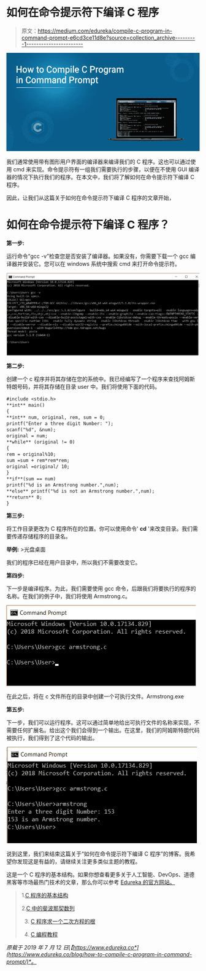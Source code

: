 # 如何在命令提示符下编译 C 程序

> 原文：<https://medium.com/edureka/compile-c-program-in-command-prompt-e6cd3ce11d8e?source=collection_archive---------1----------------------->

![](img/aad4a213d527b159e4307aea8364a6bc.png)

我们通常使用带有图形用户界面的编译器来编译我们的 C 程序。这也可以通过使用 cmd 来实现。命令提示符有一组我们需要执行的步骤，以便在不使用 GUI 编译器的情况下执行我们的程序。在本文中，我们将了解如何在命令提示符下编译 C 程序。

因此，让我们从这篇关于如何在命令提示符下编译 C 程序的文章开始，

# 如何在命令提示符下编译 C 程序？

**第一步:**

运行命令“gcc -v”检查您是否安装了编译器。如果没有，你需要下载一个 gcc 编译器并安装它。您可以在 windows 系统中搜索 cmd 来打开命令提示符。

![](img/14a04e28732fc91bf9093cf248429816.png)

**第二步:**

创建一个 c 程序并将其存储在您的系统中。我已经编写了一个程序来查找阿姆斯特朗号码，并将其存储在目录 user 中。我们将使用下面的代码。

```
#include <stdio.h>
**int** main()
{
**int** num, original, rem, sum = 0;
printf("Enter a three digit Number: ");
scanf("%d", &num);
original = num;
**while** (original != 0)
{
rem = original%10;
sum =sum + rem*rem*rem;
original =original/ 10;
}
**if**(sum == num)
printf("%d is an Armstrong number.",num);
**else** printf("%d is not an Armstrong number.",num);
**return** 0;
}
```

**第三步:**

将工作目录更改为 C 程序所在的位置。你可以使用命令' **cd** '来改变目录。我们需要传递存储程序的目录名。

**举例:** >光盘桌面

我们的程序已经在用户目录中，所以我们不需要改变它。

**第四步:**

下一步是编译程序。为此，我们需要使用 gcc 命令，后跟我们将要执行的程序的名称。在我们的例子中，我们将使用 Armstrong.c。

![](img/a73d1ca983d1fba500d3251542d16be8.png)

在此之后，将在 c 文件所在的目录中创建一个可执行文件。Armstrong.exe

**第五步:**

下一步，我们可以运行程序。这可以通过简单地给出可执行文件的名称来实现，不需要任何扩展名。给出这个我们会得到一个输出。在这里，我们的阿姆斯特朗代码被执行，我们得到了这个代码的输出。

![](img/b987838defdfb54d10659fb29fb9ccce.png)

说到这里，我们来结束这篇关于“如何在命令提示符下编译 C 程序”的博客。我希望你发现这是有益的，请继续关注更多类似主题的教程。

这是一个 C 程序的基本结构。如果你想查看更多关于人工智能、DevOps、道德黑客等市场最热门技术的文章，那么你可以参考 [Edureka 的官方网站。](https://www.edureka.co/blog/?utm_source=medium&utm_medium=content-link&utm_campaign=how-to-compile-c-program-in-command-prompt)

> 1.[C 程序的基本结构](/edureka/basic-structure-of-c-program-ed3bf9c72632)
> 
> 2.[C 中的斐波那契数列](/edureka/fibonacci-series-in-c-3207f0f57eb6)
> 
> 3. [C 程序求一个二次方程的根](/edureka/c-program-quadratic-equation-1483f6a182af)
> 
> 4. [C 编程教程](/edureka/c-programming-tutorial-36bc0380175f)

*原载于 2019 年 7 月 12 日*[*【https://www.edureka.co*](https://www.edureka.co/blog/how-to-compile-c-program-in-command-prompt/)*。*